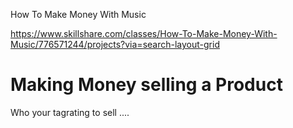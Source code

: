 
How To Make Money With Music

https://www.skillshare.com/classes/How-To-Make-Money-With-Music/776571244/projects?via=search-layout-grid

# Making Money selling a Product

Who your tagrating to sell ....



